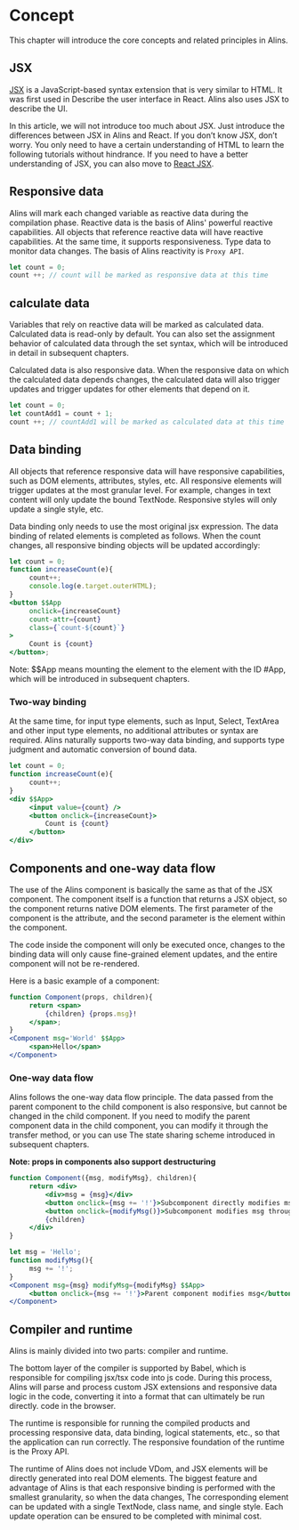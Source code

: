 <!--
  * @Author: chenzhongsheng
  * @Date: 2023-09-09 00:59:16
  * @Description: Coding something
-->
# Concept

This chapter will introduce the core concepts and related principles in Alins.

## JSX

[JSX](https://react.dev/learn/writing-markup-with-jsx#jsx-putting-markup-into-javascript) is a JavaScript-based syntax extension that is very similar to HTML. It was first used in Describe the user interface in React. Alins also uses JSX to describe the UI.

In this article, we will not introduce too much about JSX. Just introduce the differences between JSX in Alins and React. If you don’t know JSX, don’t worry. You only need to have a certain understanding of HTML to learn the following tutorials without hindrance. If you need to have a better understanding of JSX, you can also move to [React JSX](https://react.dev/learn/writing-markup-with-jsx#jsx-putting-markup-into-javascript).

## Responsive data

Alins will mark each changed variable as reactive data during the compilation phase. Reactive data is the basis of Alins' powerful reactive capabilities. All objects that reference reactive data will have reactive capabilities. At the same time, it supports responsiveness. Type data to monitor data changes. The basis of Alins reactivity is `Proxy API`.

```jsx
let count = 0;
count ++; // count will be marked as responsive data at this time
```

## calculate data

Variables that rely on reactive data will be marked as calculated data. Calculated data is read-only by default. You can also set the assignment behavior of calculated data through the set syntax, which will be introduced in detail in subsequent chapters.

Calculated data is also responsive data. When the responsive data on which the calculated data depends changes, the calculated data will also trigger updates and trigger updates for other elements that depend on it.

```jsx
let count = 0;
let countAdd1 = count + 1;
count ++; // countAdd1 will be marked as calculated data at this time
```

## Data binding

All objects that reference responsive data will have responsive capabilities, such as DOM elements, attributes, styles, etc. All responsive elements will trigger updates at the most granular level. For example, changes in text content will only update the bound TextNode. Responsive styles will only update a single style, etc.

Data binding only needs to use the most original jsx expression. The data binding of related elements is completed as follows. When the count changes, all responsive binding objects will be updated accordingly:

<CodeBox/>

```jsx
let count = 0;
function increaseCount(e){
     count++;
     console.log(e.target.outerHTML);
}
<button $$App
     onclick={increaseCount}
     count-attr={count}
     class={`count-${count}`}
>
     Count is {count}
</button>;
```

Note: $$App means mounting the element to the element with the ID #App, which will be introduced in subsequent chapters.

### Two-way binding

At the same time, for input type elements, such as Input, Select, TextArea and other input type elements, no additional attributes or syntax are required. Alins naturally supports two-way data binding, and supports type judgment and automatic conversion of bound data.

<CodeBox/>

```jsx
let count = 0;
function increaseCount(e){
     count++;
}
<div $$App>
     <input value={count} />
     <button onclick={increaseCount}>
         Count is {count}
     </button>
</div>
```


## Components and one-way data flow

The use of the Alins component is basically the same as that of the JSX component. The component itself is a function that returns a JSX object, so the component returns native DOM elements. The first parameter of the component is the attribute, and the second parameter is the element within the component.

The code inside the component will only be executed once, changes to the binding data will only cause fine-grained element updates, and the entire component will not be re-rendered.

Here is a basic example of a component:

<CodeBox/>

```jsx
function Component(props, children){
     return <span>
         {children} {props.msg}!
     </span>;
}
<Component msg='World' $$App>
     <span>Hello</span>
</Component>
```

### One-way data flow

Alins follows the one-way data flow principle. The data passed from the parent component to the child component is also responsive, but cannot be changed in the child component. If you need to modify the parent component data in the child component, you can modify it through the transfer method, or you can use The state sharing scheme introduced in subsequent chapters.

**Note: props in components also support destructuring**

<CodeBox/>

```jsx
function Component({msg, modifyMsg}, children){
     return <div>
         <div>msg = {msg}</div>
         <button onclick={msg += '!'}>Subcomponent directly modifies msg[invalid]</button>
         <button onclick={modifyMsg()}>Subcomponent modifies msg through methods</button>
         {children}
     </div>
}

let msg = 'Hello';
function modifyMsg(){
     msg += '!';
}
<Component msg={msg} modifyMsg={modifyMsg} $$App>
     <button onclick={msg += '!'}>Parent component modifies msg</button>
</Component>
```

## Compiler and runtime

Alins is mainly divided into two parts: compiler and runtime.

The bottom layer of the compiler is supported by Babel, which is responsible for compiling jsx/tsx code into js code. During this process, Alins will parse and process custom JSX extensions and responsive data logic in the code, converting it into a format that can ultimately be run directly. code in the browser.

The runtime is responsible for running the compiled products and processing responsive data, data binding, logical statements, etc., so that the application can run correctly. The responsive foundation of the runtime is the Proxy API.

The runtime of Alins does not include VDom, and JSX elements will be directly generated into real DOM elements. The biggest feature and advantage of Alins is that each responsive binding is performed with the smallest granularity, so when the data changes, The corresponding element can be updated with a single TextNode, class name, and single style. Each update operation can be ensured to be completed with minimal cost.